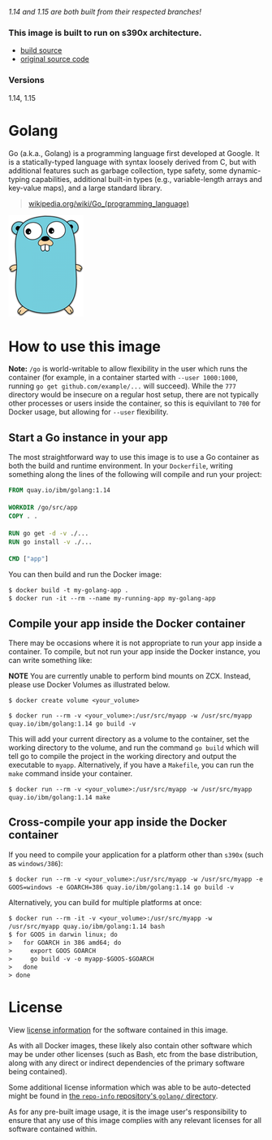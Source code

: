 *1.14 and 1.15 are both built from their respected branches!*

### This image is built to run on s390x architecture.
-    [build source](https://github.com/korpx-z/golang) 
-    [original source code](https://github.com/docker-library/golang)

### Versions
1.14, 1.15

# Golang

Go (a.k.a., Golang) is a programming language first developed at Google. It is a statically-typed language with syntax loosely derived from C, but with additional features such as garbage collection, type safety, some dynamic-typing capabilities, additional built-in types (e.g., variable-length arrays and key-value maps), and a large standard library.

> [wikipedia.org/wiki/Go_(programming_language)](http://en.wikipedia.org/wiki/Go_%28programming_language%29)

![logo](https://raw.githubusercontent.com/docker-library/docs/01c12653951b2fe592c1f93a13b4e289ada0e3a1/golang/logo.png)

# How to use this image

**Note:** `/go` is world-writable to allow flexibility in the user which runs the container (for example, in a container started with `--user 1000:1000`, running `go get github.com/example/...` will succeed). While the `777` directory would be insecure on a regular host setup, there are not typically other processes or users inside the container, so this is equivilant to `700` for Docker usage, but allowing for `--user` flexibility.

## Start a Go instance in your app

The most straightforward way to use this image is to use a Go container as both the build and runtime environment. In your `Dockerfile`, writing something along the lines of the following will compile and run your project:

```dockerfile
FROM quay.io/ibm/golang:1.14

WORKDIR /go/src/app
COPY . .

RUN go get -d -v ./...
RUN go install -v ./...

CMD ["app"]
```

You can then build and run the Docker image:

```console
$ docker build -t my-golang-app .
$ docker run -it --rm --name my-running-app my-golang-app
```

## Compile your app inside the Docker container

There may be occasions where it is not appropriate to run your app inside a container. To compile, but not run your app inside the Docker instance, you can write something like:

**NOTE**
You are currently unable to perform bind mounts on ZCX. Instead, please use Docker Volumes as illustrated below.

```console
$ docker create volume <your_volume>
```
```console
$ docker run --rm -v <your_volume>:/usr/src/myapp -w /usr/src/myapp quay.io/ibm/golang:1.14 go build -v
```

This will add your current directory as a volume to the container, set the working directory to the volume, and run the command `go build` which will tell go to compile the project in the working directory and output the executable to `myapp`. Alternatively, if you have a `Makefile`, you can run the `make` command inside your container.

```console
$ docker run --rm -v <your_volume>:/usr/src/myapp -w /usr/src/myapp quay.io/ibm/golang:1.14 make
```

## Cross-compile your app inside the Docker container

If you need to compile your application for a platform other than `s390x` (such as `windows/386`):

```console
$ docker run --rm -v <your_volume>:/usr/src/myapp -w /usr/src/myapp -e GOOS=windows -e GOARCH=386 quay.io/ibm/golang:1.14 go build -v
```

Alternatively, you can build for multiple platforms at once:

```console
$ docker run --rm -it -v <your_volume>:/usr/src/myapp -w /usr/src/myapp quay.io/ibm/golang:1.14 bash
$ for GOOS in darwin linux; do
>   for GOARCH in 386 amd64; do
>     export GOOS GOARCH
>     go build -v -o myapp-$GOOS-$GOARCH
>   done
> done
```

# License

View [license information](http://golang.org/LICENSE) for the software contained in this image.

As with all Docker images, these likely also contain other software which may be under other licenses (such as Bash, etc from the base distribution, along with any direct or indirect dependencies of the primary software being contained).

Some additional license information which was able to be auto-detected might be found in [the `repo-info` repository's `golang/` directory](https://github.com/docker-library/repo-info/tree/master/repos/golang).

As for any pre-built image usage, it is the image user's responsibility to ensure that any use of this image complies with any relevant licenses for all software contained within.
